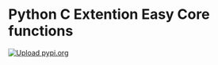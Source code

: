 # Python C Extention Easy Core functions
[![Upload pypi.org](https://github.com/kirin123kirin/csankey/actions/workflows/pypi.yml/badge.svg?branch=v0.1.2)](https://github.com/kirin123kirin/csankey/actions/workflows/pypi.yml)
